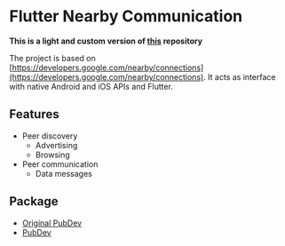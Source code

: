 # Flutter Nearby Communication

**This is a light and custom version of [this](https://github.com/VNAPNIC/flutter_nearby_connections) repository**

The project is based on [https://developers.google.com/nearby/connections](https://developers.google.com/nearby/connections). It acts as interface with native Android and iOS APIs and Flutter.

## Features

- Peer discovery
  - Advertising
  - Browsing
- Peer communication
  - Data messages

## Package

- [Original PubDev](https://pub.dev/packages/flutter_nearby_connections)
- [PubDev](https://pub.dev/packages/light_flutter_nearby_connections)
